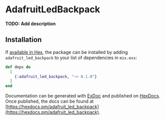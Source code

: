 # AdafruitLedBackpack

**TODO: Add description**

## Installation

If [available in Hex](https://hex.pm/docs/publish), the package can be installed
by adding `adafruit_led_backpack` to your list of dependencies in `mix.exs`:

```elixir
def deps do
  [
    {:adafruit_led_backpack, "~> 0.1.0"}
  ]
end
```

Documentation can be generated with [ExDoc](https://github.com/elixir-lang/ex_doc)
and published on [HexDocs](https://hexdocs.pm). Once published, the docs can
be found at [https://hexdocs.pm/adafruit_led_backpack](https://hexdocs.pm/adafruit_led_backpack).

